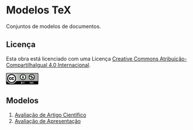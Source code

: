 # Modelos TeX #

Conjuntos de modelos de documentos.

## Licença ##

Esta obra está licenciado com uma Licença [Creative Commons Atribuição-CompartilhaIgual 4.0 Internacional](http://creativecommons.org/licenses/by-sa/4.0/deed.pt_BR).

![Licença Creative Commons](cc.png?raw=true )

## Modelos ##

1. [Avaliação de Artigo Científico](AvaliacaoDeArtigo.tex)
1. [Avaliação de Apresentação](AvaliacaoDeApresentacao.tex)
